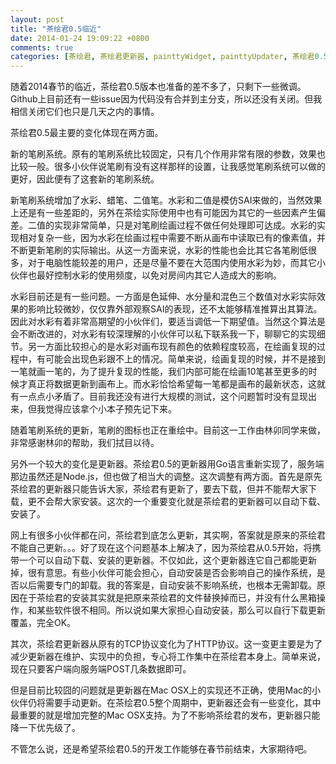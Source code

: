 ```yaml
---
layout: post
title: "茶绘君0.5临近"
date: 2014-01-24 19:09:22 +0800
comments: true
categories: [茶绘君, 茶绘君更新器, painttyWidget, painttyUpdater, 茶绘君0.5]
---
```


随着2014春节的临近，茶绘君0.5版本也准备的差不多了，只剩下一些微调。Github上目前还有一些issue因为代码没有合并到主分支，所以还没有关闭。但我相信关闭它们也只是几天之内的事情。

茶绘君0.5最主要的变化体现在两方面。

<!-- more -->

新的笔刷系统。原有的笔刷系统比较固定，只有几个作用非常有限的参数，效果也比较一般。很多小伙伴说笔刷有没有这样那样的设置，让我感觉笔刷系统可以做的更好，因此便有了这套新的笔刷系统。

新笔刷系统增加了水彩、蜡笔、二值笔。水彩和二值是模仿SAI来做的，当然效果上还是有一些差距的，另外在茶绘实际使用中也有可能因为其它的一些因素产生偏差。二值的实现非常简单，只是对笔刷绘画过程不做任何处理即可达成。水彩的实现相对复杂一些，因为水彩在绘画过程中需要不断从画布中读取已有的像素值，并不断更新笔刷的实际输出。从这一方面来说，水彩的性能也会比其它各笔刷低很多，对于电脑性能较差的用户，还是尽量不要在大范围内使用水彩为妙，而其它小伙伴也最好控制水彩的使用频度，以免对房间内其它人造成大的影响。

水彩目前还是有一些问题。一方面是色延伸、水分量和混色三个数值对水彩实际效果的影响比较微妙，仅仅靠外部观察SAI的表现，还不太能够精准推算出其算法。因此对水彩有着非常高期望的小伙伴们，要适当调低一下期望值。当然这个算法是会不断改进的，对水彩有较深理解的小伙伴可以私下联系我一下，聊聊它的实现细节。另一方面比较担心的是水彩对画布现有颜色的依赖程度较高，在绘画复现的过程中，有可能会出现色彩跟不上的情况。简单来说，绘画复现的时候，并不是接到一笔就画一笔的，为了提升复现的性能，我们内部可能在绘画10笔甚至更多的时候才真正将数据更新到画布上。而水彩恰恰希望每一笔都是画布的最新状态，这就有一点点小矛盾了。目前我还没有进行大规模的测试，这个问题暂时没有显现出来，但我觉得应该拿个小本子预先记下来。

随着笔刷系统的更新，笔刷的图标也正在重绘中。目前这一工作由林卯同学来做，非常感谢林卯的帮助，我们拭目以待。

另外一个较大的变化是更新器。茶绘君0.5的更新器用Go语言重新实现了，服务端那边虽然还是Node.js，但也做了相当大的调整。这次调整有两方面。首先是原先茶绘君的更新器只能告诉大家，茶绘君有更新了，要去下载，但并不能帮大家下载，更不会帮大家安装。这次的一个重要变化就是茶绘君的更新器可以自动下载、安装了。

网上有很多小伙伴都在问，茶绘君到底怎么更新，其实啊，答案就是原来的茶绘君不能自己更新。。。好了现在这个问题基本上解决了，因为茶绘君从0.5开始，将携带一个可以自动下载、安装的更新器。不仅如此，这个更新器连它自己都能更新掉，很有意思。有些小伙伴可能会担心，自动安装是否会影响自己的操作系统，是否以后需要专门的卸载。我的答案是，自动安装不影响系统，也根本无需卸载。原因在于茶绘君的安装其实就是把原来茶绘君的文件替换掉而已，并没有什么黑箱操作，和某些软件很不相同。所以说如果大家担心自动安装，那么可以自行下载更新覆盖，完全OK。

其次，茶绘君更新器从原有的TCP协议变化为了HTTP协议。这一变更主要是为了减少更新器在维护、实现中的负担，专心将工作集中在茶绘君本身上。简单来说，现在只要客户端向服务端POST几条数据即可。

但是目前比较囧的问题就是更新器在Mac OSX上的实现还不正确，使用Mac的小伙伴仍将需要手动更新。在茶绘君0.5整个周期中，更新器还会有一些变化，其中最重要的就是增加完整的Mac OSX支持。为了不影响茶绘君的发布，更新器只能降一下优先级了。

不管怎么说，还是希望茶绘君0.5的开发工作能够在春节前结束，大家期待吧。